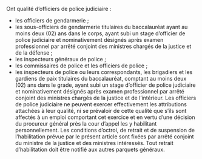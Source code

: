 Ont qualité d’officiers de police judiciaire :
- les officiers de gendarmerie ;
- les sous-officiers de gendarmerie titulaires du baccalauréat ayant au moins deux (02) ans dans le corps, ayant subi un stage d’officier de police judiciaire et nominativement désignés après examen professionnel par arrêté conjoint des ministres chargés de la justice et de la défense ;
- les inspecteurs généraux de police ;
- les commissaires de police et les officiers de police ;
- les inspecteurs de police ou leurs correspondants, les brigadiers et les gardiens de paix titulaires du baccalauréat, comptant au moins deux (02) ans dans le grade, ayant subi un stage d’officier de police judiciaire et nominativement désignés après examen professionnel par arrêté conjoint des ministres chargés de la justice et de l’intérieur.
Les officiers de police judiciaire ne peuvent exercer effectivement les attributions attachées à leur qualité, ni se prévaloir de cette qualité que s’ils sont affectés à un emploi comportant cet exercice et en vertu d’une décision du procureur général près la cour d’appel les y habilitant personnellement.
Les conditions d’octroi, de retrait et de suspension de l’habilitation prévue par le présent article sont fixées par arrêté conjoint du ministre de la justice et des ministres intéressés.
Tout retrait d’habilitation doit être notifié aux autres parquets généraux.